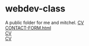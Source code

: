 # webdev-class
A public folder for me and mitchel.
<a href="index.html">CV</a><br>
<a href="CONTACT-FORM.html">CONTACT-FORM.html</a><br>
<a href="index.html">CV</a><br>
<a href="index.html">CV</a><br>
